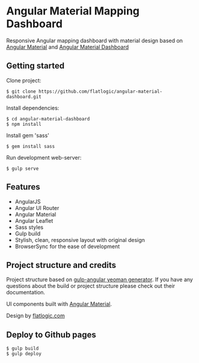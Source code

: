 # Angular Material Mapping Dashboard

Responsive Angular mapping dashboard with material design based on
[Angular Material](https://github.com/angular/material)
and
[Angular Material Dashboard](https://github.com/flatlogic/angular-material-dashboard)

## Getting started

Clone project:

    $ git clone https://github.com/flatlogic/angular-material-dashboard.git

Install dependencies:

    $ cd angular-material-dashboard
    $ npm install

Install gem 'sass'

    $ gem install sass

Run development web-server:

    $ gulp serve

## Features

* AngularJS
* Angular UI Router
* Angular Material
* Angular Leaflet
* Sass styles
* Gulp build
* Stylish, clean, responsive layout with original design
* BrowserSync for the ease of development

## Project structure and credits

Project structure based on [gulp-angular yeoman generator](https://github.com/Swiip/generator-gulp-angular).
If you have any questions about the build or project structure please check out their documentation.

UI components built with [Angular Material](https://material.angularjs.org/).

Design by [flatlogic.com](http://flatlogic.com/)

## Deploy to Github pages  

    $ gulp build
    $ gulp deploy
